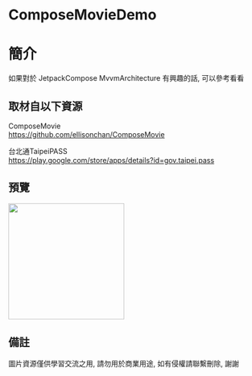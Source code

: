 # ComposeMovieDemo

簡介
==================================
如果對於 JetpackCompose MvvmArchitecture 有興趣的話, 可以參考看看                               

取材自以下資源
--------
ComposeMovie           
https://github.com/ellisonchan/ComposeMovie       

台北通TaipeiPASS           
https://play.google.com/store/apps/details?id=gov.taipei.pass                                                                                                                 
                                                                                                                                                                       
預覽
--------
<p align="left">
  <img src="https://i.imgur.com/BoSmFdT.png" width="230"/>
</p> 

備註
--------
圖片資源僅供學習交流之用, 請勿用於商業用途, 如有侵權請聯繫刪除, 謝謝   
